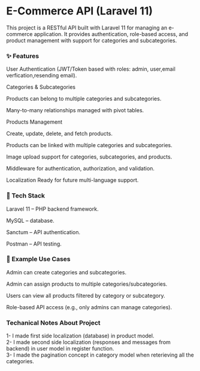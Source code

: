 
# E-Commerce API (Laravel 11)

This project is a RESTful API built with Laravel 11 for managing an e-commerce application. It provides authentication, role-based access, and product management with support for categories and subcategories.

### ✨ Features

User Authentication (JWT/Token based with roles: admin, user,email verfication,resending email).

Categories & Subcategories

Products can belong to multiple categories and subcategories.

Many-to-many relationships managed with pivot tables.

Products Management

Create, update, delete, and fetch products.

Products can be linked with multiple categories and subcategories.

Image upload support for categories, subcategories, and products.

Middleware for authentication, authorization, and validation.

Localization Ready for future multi-language support.

### 🚀 Tech Stack

Laravel 11 – PHP backend framework.

MySQL – database.

Sanctum – API authentication.

Postman – API testing.

### 📌 Example Use Cases

Admin can create categories and subcategories.

Admin can assign products to multiple categories/subcategories.

Users can view all products filtered by category or subcategory.

Role-based API access (e.g., only admins can manage categories).


### Techanical Notes About Project

  1- I made first side localization (database) in product model.<br>
  2- I made second side localization (responses and messages from backend) in user model in register function.<br>
  3- I made the pagination concept in category model when reterieving all the categories.
  







